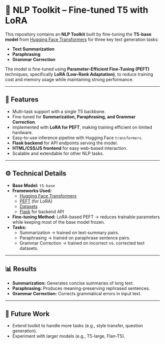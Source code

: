 # 📝 NLP Toolkit – Fine-tuned T5 with LoRA  

This repository contains an **NLP Toolkit** built by fine-tuning the **T5-base model** from [Hugging Face Transformers](https://huggingface.co/) for three key text generation tasks:  

- **Text Summarization**  
- **Paraphrasing**  
- **Grammar Correction**  

The model is fine-tuned using **Parameter-Efficient Fine-Tuning (PEFT)** techniques, specifically **LoRA (Low-Rank Adaptation)**, to reduce training cost and memory usage while maintaining strong performance.  

---

## 🚀 Features  
- Multi-task support with a single T5 backbone.  
- Fine-tuned for **Summarization, Paraphrasing, and Grammar Correction**.  
- Implemented with **LoRA for PEFT**, making training efficient on limited hardware.  
- Easy-to-use inference pipeline with Hugging Face `transformers`.  
- **Flask backend** for API endpoints serving the model.  
- **HTML/CSS/JS frontend** for easy web-based interaction.  
- Scalable and extendable for other NLP tasks.  

---

## ⚙️ Technical Details  
- **Base Model:** `t5-base`  
- **Frameworks Used:**  
  - [Hugging Face Transformers](https://huggingface.co/transformers/)  
  - [PEFT](https://huggingface.co/docs/peft/index) (for LoRA)  
  - [Datasets](https://huggingface.co/docs/datasets/)
  - [Flask](https://flask.palletsprojects.com/) for backend API 
- **Fine-tuning Method:** LoRA-based PEFT → reduces trainable parameters while keeping most of the base model frozen.  
- **Tasks:**  
  - Summarization → trained on text-summary pairs.  
  - Paraphrasing → trained on paraphrase sentence pairs.  
  - Grammar Correction → trained on incorrect vs. corrected text datasets.  

---
## 📊 Results  
- **Summarization:** Generates concise summaries of long text.  
- **Paraphrasing:** Produces meaning-preserving rephrased sentences.  
- **Grammar Correction:** Corrects grammatical errors in input text.  


---

## 🔮 Future Work  
- Extend toolkit to handle more tasks (e.g., style transfer, question generation).   
- Experiment with larger models (e.g., T5-large, Flan-T5). 
